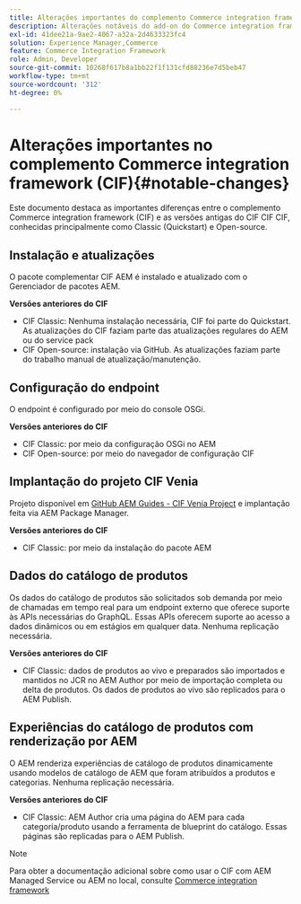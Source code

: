 ```yaml
---
title: Alterações importantes do complemento Commerce integration framework (CIF)
description: Alterações notáveis do add-on do Commerce integration framework (CIF) em comparação com versões antigas do CIF.
exl-id: 41dee21a-9ae2-4067-a32a-2d4633323fc4
solution: Experience Manager,Commerce
feature: Commerce Integration Framework
role: Admin, Developer
source-git-commit: 10268f617b8a1bb22f1f131cfd88236e7d5beb47
workflow-type: tm+mt
source-wordcount: '312'
ht-degree: 0%

---
```


# Alterações importantes no complemento Commerce integration framework (CIF){#notable-changes}

Este documento destaca as importantes diferenças entre o complemento Commerce integration framework (CIF) e as versões antigas do CIF CIF CIF, conhecidas principalmente como Classic (Quickstart) e Open-source.

## Instalação e atualizações

O pacote complementar CIF AEM é instalado e atualizado com o Gerenciador de pacotes AEM.

**Versões anteriores do CIF**

* CIF Classic: Nenhuma instalação necessária, CIF foi parte do Quickstart. As atualizações do CIF faziam parte das atualizações regulares do AEM ou do service pack
* CIF Open-source: instalação via GitHub. As atualizações faziam parte do trabalho manual de atualização/manutenção.

## Configuração do endpoint

O endpoint é configurado por meio do console OSGi.

**Versões anteriores do CIF**

* CIF Classic: por meio da configuração OSGi no AEM
* CIF Open-source: por meio do navegador de configuração CIF

## Implantação do projeto CIF Venia

Projeto disponível em [GitHub AEM Guides - CIF Venia Project](https://github.com/adobe/aem-cif-guides-venia) e implantação feita via AEM Package Manager.

**Versões anteriores do CIF**

* CIF Classic: por meio da instalação do pacote AEM

## Dados do catálogo de produtos

Os dados do catálogo de produtos são solicitados sob demanda por meio de chamadas em tempo real para um endpoint externo que oferece suporte às APIs necessárias do GraphQL. Essas APIs oferecem suporte ao acesso a dados dinâmicos ou em estágios em qualquer data. Nenhuma replicação necessária.

**Versões anteriores do CIF**

* CIF Classic: dados de produtos ao vivo e preparados são importados e mantidos no JCR no AEM Author por meio de importação completa ou delta de produtos. Os dados de produtos ao vivo são replicados para o AEM Publish.

## Experiências do catálogo de produtos com renderização por AEM

O AEM renderiza experiências de catálogo de produtos dinamicamente usando modelos de catálogo de AEM que foram atribuídos a produtos e categorias. Nenhuma replicação necessária.

**Versões anteriores do CIF**

* CIF Classic: AEM Author cria uma página do AEM para cada categoria/produto usando a ferramenta de blueprint do catálogo. Essas páginas são replicadas para o AEM Publish.

>[!NOTE]
>
>Para obter a documentação adicional sobre como usar o CIF com AEM Managed Service ou AEM no local, consulte [Commerce integration framework](https://www.adobe.io/apis/experiencecloud/commerce-integration-framework/getting-started.html)
